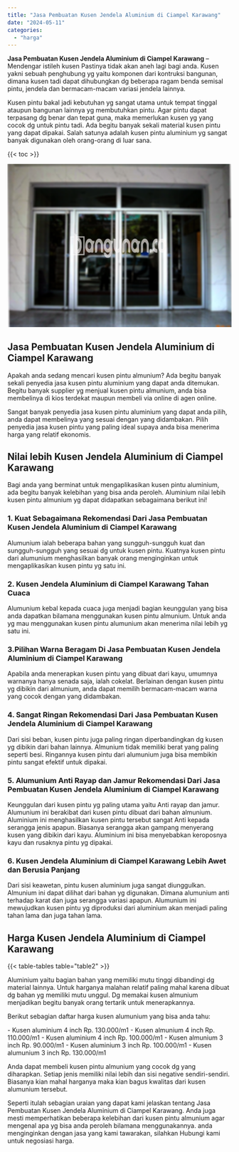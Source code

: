 ```yaml
---
title: "Jasa Pembuatan Kusen Jendela Aluminium di Ciampel Karawang"
date: "2024-05-11"
categories: 
  - "harga"
---
```


**Jasa Pembuatan Kusen Jendela Aluminium di Ciampel Karawang** – Mendengar istileh kusen Pastinya tidak akan aneh lagi bagi anda. Kusen yakni sebuah penghubung yg yaitu komponen dari kontruksi bangunan, dimana kusen tadi dapat dihubungkan dg beberapa ragam benda semisal pintu, jendela dan bermacam-macam variasi jendela lainnya.

Kusen pintu bakal jadi kebutuhan yg sangat utama untuk tempat tinggal ataupun bangunan lainnya yg membutuhkan pintu. Agar pintu dapat terpasang dg benar dan tepat guna, maka memerlukan kusen yg yang cocok dg untuk pintu tadi. Ada begitu banyak sekali material kusen pintu yang dapat dipakai. Salah satunya adalah kusen pintu aluminium yg sangat banyak digunakan oleh orang-orang di luar sana.

{{< toc >}}

![Jasa Pembuatan Kusen Jendela Aluminium di Ciampel Karawang](/images/harga-kusen-jendela-alumunium-13.png)

## Jasa Pembuatan Kusen Jendela Aluminium di Ciampel Karawang

Apakah anda sedang mencari kusen pintu almunium? Ada begitu banyak sekali penyedia jasa kusen pintu aluminium yang dapat anda ditemukan. Begitu banyak supplier yg menjual kusen pintu almunium, anda bisa membelinya di kios terdekat maupun membeli via online di agen online.

Sangat banyak penyedia jasa kusen pintu aluminium yang dapat anda pilih, anda dapat membelinya yang sesuai dengan yang didambakan. Pilih penyedia jasa kusen pintu yang paling ideal supaya anda bisa menerima harga yang relatif ekonomis.

## Nilai lebih Kusen Jendela Aluminium di Ciampel Karawang

Bagi anda yang berminat untuk mengaplikasikan kusen pintu aluminium, ada begitu banyak kelebihan yang bisa anda peroleh. Aluminium nilai lebih kusen pintu almunium yg dapat didapatkan sebagaimana berikut ini!

### 1\. Kuat Sebagaimana Rekomendasi Dari Jasa Pembuatan Kusen Jendela Aluminium di Ciampel Karawang

Alumunium ialah beberapa bahan yang sungguh-sungguh kuat dan sungguh-sungguh yang sesuai dg untuk kusen pintu. Kuatnya kusen pintu dari alumunium menghasilkan banyak orang menginginkan untuk mengaplikasikan kusen pintu yg satu ini.

### 2\. Kusen Jendela Aluminium di Ciampel Karawang Tahan Cuaca

Alumunium kebal kepada cuaca juga menjadi bagian keunggulan yang bisa anda dapatkan bilamana menggunakan kusen pintu almunium. Untuk anda yg mau menggunakan kusen pintu alumunium akan menerima nilai lebih yg satu ini.

### 3.Pilihan Warna Beragam Di Jasa Pembuatan Kusen Jendela Aluminium di Ciampel Karawang

Apabila anda menerapkan kusen pintu yang dibuat dari kayu, umumnya warnanya hanya senada saja, ialah cokelat. Berlainan dengan kusen pintu yg dibikin dari almunium, anda dapat memilih bermacam-macam warna yang cocok dengan yang didambakan.

### 4\. Sangat Ringan Rekomendasi Dari Jasa Pembuatan Kusen Jendela Aluminium di Ciampel Karawang

Dari sisi beban, kusen pintu juga paling ringan diperbandingkan dg kusen yg dibikin dari bahan lainnya. Almunium tidak memiliki berat yang paling seperti besi. Ringannya kusen pintu dari alumunium juga bisa membikin pintu sangat efektif untuk dipakai.

### 5\. Alumunium Anti Rayap dan Jamur Rekomendasi Dari Jasa Pembuatan Kusen Jendela Aluminium di Ciampel Karawang

Keunggulan dari kusen pintu yg paling utama yaitu Anti rayap dan jamur. Alumunium ini berakibat dari kusen pintu dibuat dari bahan almunium. Aluminium ini menghasilkan kusen pintu tersebut sangat Anti kepada serangga jenis apapun. Biasanya serangga akan gampang menyerang kusen yang dibikin dari kayu. Aluminium ini bisa menyebabkan keroposnya kayu dan rusaknya pintu yg dipakai.

### 6\. Kusen Jendela Aluminium di Ciampel Karawang Lebih Awet dan Berusia Panjang

Dari sisi keawetan, pintu kusen aluminium juga sangat diunggulkan. Almunium ini dapat dilihat dari bahan yg digunakan. Dimana alumunium anti terhadap karat dan juga serangga variasi apapun. Alumunium ini mewujudkan kusen pintu yg diproduksi dari aluminium akan menjadi paling tahan lama dan juga tahan lama.

## Harga Kusen Jendela Aluminium di Ciampel Karawang

{{< table-tables table="table2" >}}

Aluminium yaitu bagian bahan yang memiliki mutu tinggi dibandingi dg material lainnya. Untuk harganya malahan relatif paling mahal karena dibuat dg bahan yg memiliki mutu unggul. Dg memakai kusen almunium menjadikan begitu banyak orang tertarik untuk menerapkannya.

Berikut sebagian daftar harga kusen alumunium yang bisa anda tahu:

\- Kusen aluminium 4 inch Rp. 130.000/m1 - Kusen almunium 4 inch Rp. 110.000/m1 - Kusen aluminium 4 inch Rp. 100.000/m1 - Kusen almunium 3 inch Rp. 90.000/m1 - Kusen aluminium 3 inch Rp. 100.000/m1 - Kusen alumunium 3 inch Rp. 130.000/m1

Anda dapat membeli kusen pintu almunium yang cocok dg yang diharapkan. Setiap jenis memiliki nilai lebih dan sisi negative sendiri-sendiri. Biasanya kian mahal harganya maka kian bagus kwalitas dari kusen alumunium tersebut.

Seperti itulah sebagian uraian yang dapat kami jelaskan tentang Jasa Pembuatan Kusen Jendela Aluminium di Ciampel Karawang. Anda juga mesti memperhatikan beberapa kelebihan dari kusen pintu almunium agar mengenal apa yg bisa anda peroleh bilamana menggunakannya. anda menginginkan dengan jasa yang kami tawarakan, silahkan Hubungi kami untuk negosiasi harga.
